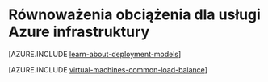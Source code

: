 <properties
    pageTitle="Równoważenia obciążenia dla usług infrastruktury | Microsoft Azure"
    description="W tym artykule opisano dwa typy równoważenia obciążenia obsługiwanych przez Azure: ładowanie równoważenia dla usług w chmurze i Menedżer ruchu Azure ruchu klienta."
    services="load-balancer"
    documentationCenter=""
    authors="sdwheeler"
    manager="carmonm"
    editor=""/>

<tags
    ms.service="load-balancer"
    ms.workload="infrastructure-services"
    ms.tgt_pltfrm="vm-windows"
    ms.devlang="na"
    ms.topic="article"
    ms.date="02/02/2016"
    ms.author="sewhee"/>

# <a name="load-balancing-for-azure-infrastructure-services"></a>Równoważenia obciążenia dla usługi Azure infrastruktury

[AZURE.INCLUDE [learn-about-deployment-models](../../includes/learn-about-deployment-models-both-include.md)]

[AZURE.INCLUDE [virtual-machines-common-load-balance](../../includes/virtual-machines-common-load-balance.md)]
